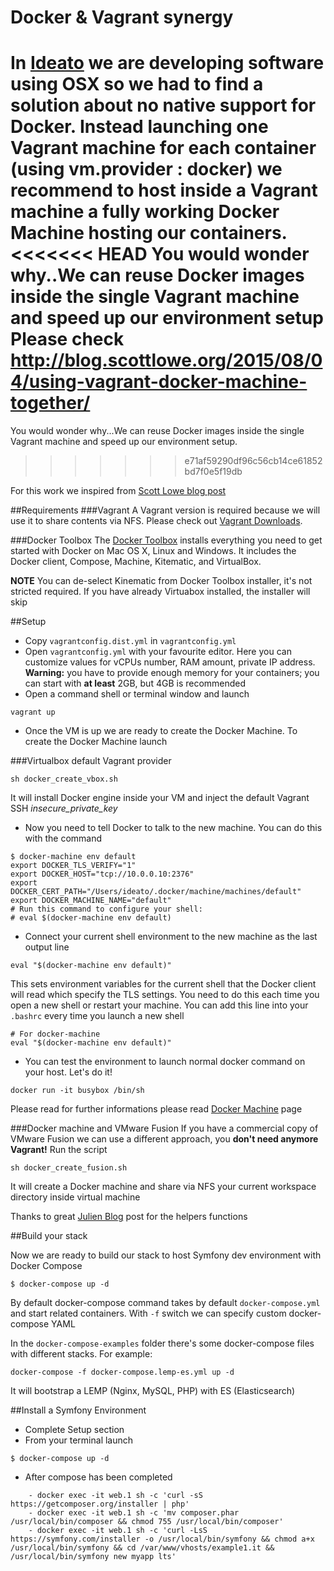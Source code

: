 # Docker & Vagrant synergy

In [Ideato](https://www.ideato.com) we are developing software using OSX so we had to find a solution about no native support for Docker.
Instead launching one Vagrant machine for each container (using vm.provider : docker) we recommend to host inside a Vagrant machine a fully working Docker Machine hosting our containers.
<<<<<<< HEAD
You would wonder why..We can reuse Docker images inside the single Vagrant machine and speed up our environment setup
Please check http://blog.scottlowe.org/2015/08/04/using-vagrant-docker-machine-together/
=======
You would wonder why...We can reuse Docker images inside the single Vagrant machine and speed up our environment setup.
>>>>>>> e71af59290df96c56cb14ce61852bd7f0e5f19db

For this work we inspired from [Scott Lowe blog post](http://blog.scottlowe.org/2015/08/04/using-vagrant-docker-machine-together/)

##Requirements
###Vagrant
A Vagrant version is required because we will use it to share contents via NFS. Please check out [Vagrant Downloads](https://www.vagrantup.com/downloads.html).

###Docker Toolbox
The [Docker Toolbox](https://www.docker.com/products/docker-toolbox) installs everything you need to get started with Docker on Mac OS X, Linux and Windows. It includes the Docker client, Compose, Machine, Kitematic, and VirtualBox.

**NOTE** You can de-select Kinematic from Docker Toolbox installer, it's not stricted required. If you have already Virtuabox installed, the installer will skip 

##Setup

* Copy `vagrantconfig.dist.yml` in `vagrantconfig.yml`
* Open `vagrantconfig.yml` with your favourite editor. Here you can customize values for vCPUs number, RAM amount, private IP address. 
**Warning:** you have to provide enough memory for your containers; you can start with **at least** 2GB, but 4GB is recommended
* Open a command shell or terminal window and launch 

```
vagrant up
```

* Once the VM is up we are ready to create the Docker Machine. To create the Docker Machine launch 

###Virtualbox default Vagrant provider

```
sh docker_create_vbox.sh
```

It will install Docker engine inside your VM and inject the default Vagrant SSH *insecure_private_key* 

* Now you need to tell Docker to talk to the new machine. You can do this with the command

```
$ docker-machine env default
export DOCKER_TLS_VERIFY="1"
export DOCKER_HOST="tcp://10.0.0.10:2376"
export DOCKER_CERT_PATH="/Users/ideato/.docker/machine/machines/default"
export DOCKER_MACHINE_NAME="default"
# Run this command to configure your shell:
# eval $(docker-machine env default)
```

* Connect your current shell environment to the new machine as the last output line

```
eval "$(docker-machine env default)"
```
This sets environment variables for the current shell that the Docker client will read which specify the TLS settings. You need to do this each time you open a new shell or restart your machine. You can add this line into your `.bashrc` every time you launch a new shell

```
# For docker-machine
eval "$(docker-machine env default)"
```
* You can test the environment to launch normal docker command on your host. Let's do it!

```
docker run -it busybox /bin/sh
```

Please read for further informations please read [Docker Machine](https://docs.docker.com/machine/) page

###Docker machine and VMware Fusion 
If you have a commercial copy of VMware Fusion we can use a different approach, you **don't need anymore Vagrant!** Run the script

```
sh docker_create_fusion.sh
```

It will create a Docker machine and share via NFS your current workspace directory inside virtual machine

Thanks to great [Julien Blog](http://julien.lirochon.net/up-and-running-docker-host-with-vmware-fusion-and-docker-machine.html) post for the helpers functions

##Build your stack

Now we are ready to build our stack to host Symfony dev environment with Docker Compose


```
$ docker-compose up -d
```
By default docker-compose command takes by default `docker-compose.yml` and start related containers. With `-f` switch we can specify custom docker-compose YAML

In the `docker-compose-examples` folder there's some docker-compose files with different stacks. For example:

```
docker-compose -f docker-compose.lemp-es.yml up -d
```

It will bootstrap a LEMP (Nginx, MySQL, PHP) with ES (Elasticsearch)

##Install a Symfony Environment

* Complete Setup section
* From your terminal launch

```
$ docker-compose up -d 
```

* After compose has been completed

```
	- docker exec -it web.1 sh -c 'curl -sS https://getcomposer.org/installer | php'
  	- docker exec -it web.1 sh -c 'mv composer.phar /usr/local/bin/composer && chmod 755 /usr/local/bin/composer'
  	- docker exec -it web.1 sh -c 'curl -LsS https://symfony.com/installer -o /usr/local/bin/symfony && chmod a+x /usr/local/bin/symfony && cd /var/www/vhosts/example1.it && /usr/local/bin/symfony new myapp lts'
```
